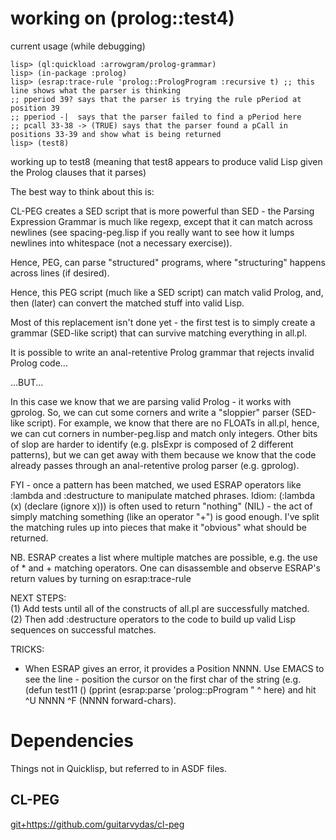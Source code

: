 # working on (prolog::test4)



current usage (while debugging)

    lisp> (ql:quickload :arrowgram/prolog-grammar)
    lisp> (in-package :prolog)
    lisp> (esrap:trace-rule 'prolog::PrologProgram :recursive t) ;; this line shows what the parser is thinking
    ;; pperiod 39? says that the parser is trying the rule pPeriod at position 39
    ;; pperiod -|  says that the parser failed to find a pPeriod here
    ;; pcall 33-38 -> (TRUE) says that the parser found a pCall in positions 33-39 and show what is being returned
    lisp> (test8)

working up to test8 (meaning that test8 appears to produce valid Lisp given the Prolog clauses that it parses)

The best way to think about this is:

CL-PEG creates a SED script that is more powerful than SED - the Parsing Expression Grammar is much like regexp, except that it can match across newlines (see spacing-peg.lisp if you really want to see how it lumps newlines into whitespace (not a necessary exercise)).

Hence, PEG, can parse "structured" programs, where "structuring" happens across lines (if desired).

Hence, this PEG script (much like a SED script) can match valid Prolog, and, then (later) can convert the matched stuff into valid Lisp.

Most of this replacement isn't done yet - the first test is to simply create a grammar (SED-like script) that can survive matching everything in all.pl.

It is possible to write an anal-retentive Prolog grammar that rejects invalid Prolog code...

...BUT...

In this case we know that we are parsing valid Prolog - it works with gprolog.  So, we can cut some corners and write a "sloppier" parser (SED-like script).  For example, we know that there are no FLOATs in all.pl, hence, we can cut corners in number-peg.lisp and match only integers.  Other bits of slop are harder to identify (e.g. pIsExpr is composed of 2 different patterns), but we can get away with them because we know that the code already passes through an anal-retentive prolog parser (e.g. gprolog).

FYI - once a pattern has been matched, we used ESRAP operators like :lambda and :destructure to manipulate matched phrases.  Idiom: (:lambda (x) (declare (ignore x))) is often used to return "nothing" (NIL) - the act of simply matching something (like an operator "+") is good enough.  I've split the matching rules up into pieces that make it "obvious" what should be returned.

NB. ESRAP creates a list where multiple matches are possible, e.g. the use of * and + matching operators.  One can disassemble and observe ESRAP's return values by turning on esrap:trace-rule  


NEXT STEPS:  
(1) Add tests until all of the constructs of all.pl are successfully matched.  
(2) Then add :destructure operators to the code to build up valid Lisp sequences on successful matches.


TRICKS:

- When ESRAP gives an error, it provides a Position NNNN.  Use EMACS to see the line - position the cursor on the first char of the string (e.g.
(defun test11 ()
  (pprint (esrap:parse 'prolog::pProgram
               " 
                ^ here) and hit ^U NNNN ^F (NNNN forward-chars).



# Dependencies
Things not in Quicklisp, but referred to in ASDF files. 
## CL-PEG

<git+https://github.com/guitarvydas/cl-peg>
